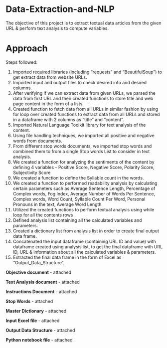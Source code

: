 # Data-Extraction-and-NLP
The objective of this project is to extract textual data articles from the given URL & perform text analysis to compute variables.

# Approach
Steps followed:
1.	Imported required libraries (including “requests” and “BeautifulSoup”) to get extract data from website URLs.
2.	Imported input and output files to check desired info and desired columns.
3.	After verifying if we can extract data from given URLs, we parsed the data from first URL and then created functions to store title and web page content in the form of a lists.
4.	Created function to fetch data from all URLs in similar fashion by using for loop over created functions to extract data from all URLs and stored in a dataframe with 2 columns as “title” and “content”.
5.	Imported Natural Language Toolkit library for text analysis of the content.
6.	Using file handling techniques, we imported all positive and negative words from documents.
7.	From different stop words documents, we imported stop words and combined them to from a single Stop words List to consider in text analysis.
8.	We created a function for analyzing the sentiments of the content by defining 4 variables - Positive Score, Negative Score, Polarity Score, Subjectivity Score
9.	We created a function to define the Syllable count in the words.
10.	We created a function to performed readability analysis by calculating certain parameters such as Average Sentence Length, Percentage of Complex words, Fog Index, Average Number of Words Per Sentence, Complex words, Word Count, Syllable Count Per Word, Personal Pronouns in the text, Average Word Length
11.	Utilized the created functions to perform textual analysis using while loop for all the contents rows
12.	Defined analysis list containing all the calculated variables and parameters.
13.	Created a dictionary list from analysis list in order to create final output data frame.
14.	Concatenated the input dataframe (containing URL ID and value) with dataframe created using analysis list, to get the final dataframe with URL ID, URL & information about all the calculated variables & parameters.
15.	Extracted the final data frame in the form of Excel as “Output_Data_Structure”.

**Objective document** - attached

**Text Analysis document** - attached

**Instructions Document** - attached

**Stop Words** - attached

**Master Dictionary** - attached

**Input Excel file** - attached

**Output Data Structure** - attached

**Python notebook file** - attached

